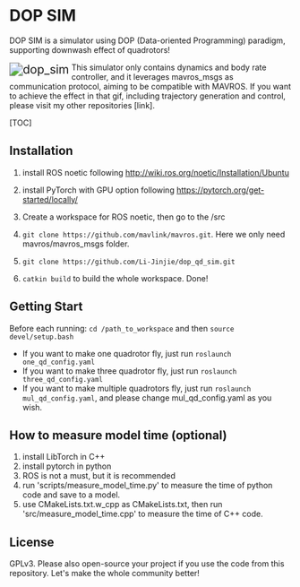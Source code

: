 # DOP SIM

DOP SIM is a simulator using DOP (Data-oriented Programming) paradigm, supporting downwash effect of quadrotors!

<img src="/home/lijinjie/ljj_ws/src/dop_qd_sim/figs/triangle_sim.gif" align="LEFT" alt="dop_sim" style="zoom: 150%;" />

This simulator only contains dynamics and body rate controller, and it leverages mavros_msgs as communication protocol, aiming to be compatible with MAVROS. If you want to achieve the effect in that gif, including trajectory generation and control, please visit my other repositories [link].



[TOC]

## Installation

1. install ROS noetic following http://wiki.ros.org/noetic/Installation/Ubuntu
2. install PyTorch with GPU option following https://pytorch.org/get-started/locally/

3. Create a workspace for ROS noetic, then go to the /src
4. `git clone https://github.com/mavlink/mavros.git`. Here we only need mavros/mavros_msgs folder.
5. `git clone https://github.com/Li-Jinjie/dop_qd_sim.git`
6. `catkin build` to build the whole workspace. Done!

## Getting Start

Before each running:  `cd /path_to_workspace` and then `source devel/setup.bash`

- If you want to make one quadrotor fly, just run `roslaunch one_qd_config.yaml`
- If you want to make three quadrotor fly, just run `roslaunch three_qd_config.yaml`
- If you want to make multiple quadrotors fly, just run `roslaunch mul_qd_config.yaml`, and please change mul_qd_config.yaml as you wish.

## How to measure model time (optional)

1. install LibTorch in C++
2. install pytorch in python
3. ROS is not a must, but it is recommended
4. run 'scripts/measure_model_time.py' to measure the time of python code and save to a model.
5. use CMakeLists.txt.w_cpp as CMakeLists.txt, then run 'src/measure_model_time.cpp' to measure the time of C++ code.

## License

GPLv3. Please also open-source your project if you use the code from this repository. Let's make the whole community better!
